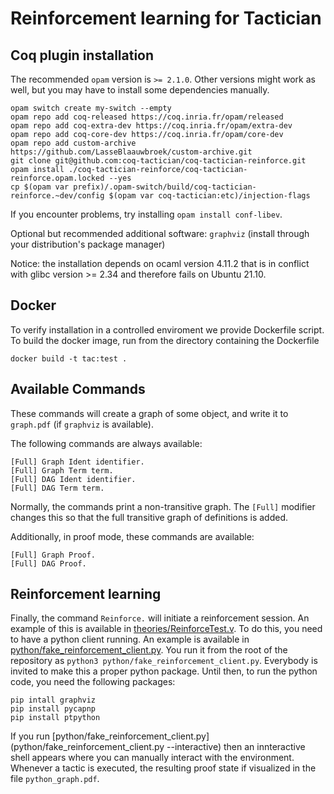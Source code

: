 # Reinforcement learning for Tactician

## Coq plugin installation

The recommended `opam` version is `>= 2.1.0`. Other versions might work as well, but you may have to install some dependencies manually.
```
opam switch create my-switch --empty
opam repo add coq-released https://coq.inria.fr/opam/released
opam repo add coq-extra-dev https://coq.inria.fr/opam/extra-dev
opam repo add coq-core-dev https://coq.inria.fr/opam/core-dev
opam repo add custom-archive https://github.com/LasseBlaauwbroek/custom-archive.git
git clone git@github.com:coq-tactician/coq-tactician-reinforce.git
opam install ./coq-tactician-reinforce/coq-tactician-reinforce.opam.locked --yes
cp $(opam var prefix)/.opam-switch/build/coq-tactician-reinforce.~dev/config $(opam var coq-tactician:etc)/injection-flags
```
If you encounter problems, try installing `opam install conf-libev`.

Optional but recommended additional software: `graphviz` (install through your distribution's package manager)

Notice: the installation depends on ocaml version 4.11.2 that is in conflict with glibc version >= 2.34
and therefore fails on Ubuntu 21.10. 

## Docker

To verify installation in a controlled enviroment we provide Dockerfile script. To build the docker image, run from the directory containing the Dockerfile
```
docker build -t tac:test . 
```

## Available Commands

These commands will create a graph of some object, and write it to `graph.pdf` (if `graphviz` is available).

The following commands are always available:
```
[Full] Graph Ident identifier.
[Full] Graph Term term.
[Full] DAG Ident identifier.
[Full] DAG Term term.
```
Normally, the commands print a non-transitive graph. The `[Full]` modifier changes this so that the full transitive graph of definitions is added.

Additionally, in proof mode, these commands are available:
```
[Full] Graph Proof.
[Full] DAG Proof.
```

## Reinforcement learning

Finally, the command `Reinforce.` will initiate a reinforcement session. An example of this is available in
[theories/ReinforceTest.v](theories/ReinforceTest.v).
To do this, you need to have a python client running. An example is available in [python/fake_reinforcement_client.py](python/fake_reinforcement_client.py).
You run it from the root of the repository as `python3 python/fake_reinforcement_client.py`.
Everybody is invited to make this a proper python package. Until then, to run the python code, you need the following packages:
```
pip intall graphviz
pip install pycapnp
pip install ptpython
```

If you run
[python/fake_reinforcement_client.py](python/fake_reinforcement_client.py
--interactive) then an innteractive shell appears where you can
manually interact with the environment. Whenever a tactic is executed,
the resulting proof state if visualized in the file
`python_graph.pdf`.
